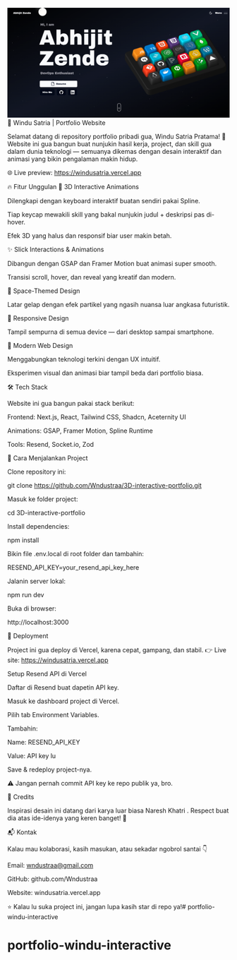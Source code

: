 ![Portfolio Preview](https://github.com/Abhiz2411/3D-interactive-portfolio/blob/main/public/assets/seo/og-image.png?raw=true)
🚀 Windu Satria | Portfolio Website

Selamat datang di repository portfolio pribadi gua, Windu Satria Pratama! 🎉
Website ini gua bangun buat nunjukin hasil kerja, project, dan skill gua dalam dunia teknologi — semuanya dikemas dengan desain interaktif dan animasi yang bikin pengalaman makin hidup.

🌐 Live preview: https://windusatria.vercel.app

🔥 Fitur Unggulan
🎹 3D Interactive Animations

Dilengkapi dengan keyboard interaktif buatan sendiri pakai Spline.

Tiap keycap mewakili skill yang bakal nunjukin judul + deskripsi pas di-hover.

Efek 3D yang halus dan responsif biar user makin betah.

✨ Slick Interactions & Animations

Dibangun dengan GSAP dan Framer Motion buat animasi super smooth.

Transisi scroll, hover, dan reveal yang kreatif dan modern.

🌌 Space-Themed Design

Latar gelap dengan efek partikel yang ngasih nuansa luar angkasa futuristik.

📱 Responsive Design

Tampil sempurna di semua device — dari desktop sampai smartphone.

🧠 Modern Web Design

Menggabungkan teknologi terkini dengan UX intuitif.

Eksperimen visual dan animasi biar tampil beda dari portfolio biasa.

🛠️ Tech Stack

Website ini gua bangun pakai stack berikut:

Frontend: Next.js, React, Tailwind CSS, Shadcn, Aceternity UI

Animations: GSAP, Framer Motion, Spline Runtime

Tools: Resend, Socket.io, Zod

🌟 Cara Menjalankan Project

Clone repository ini:

git clone https://github.com/Wndustraa/3D-interactive-portfolio.git


Masuk ke folder project:

cd 3D-interactive-portfolio


Install dependencies:

npm install


Bikin file .env.local di root folder dan tambahin:

RESEND_API_KEY=your_resend_api_key_here


Jalanin server lokal:

npm run dev


Buka di browser:

http://localhost:3000

🚀 Deployment

Project ini gua deploy di Vercel, karena cepat, gampang, dan stabil.
👉 Live site: https://windusatria.vercel.app

Setup Resend API di Vercel

Daftar di Resend
 buat dapetin API key.

Masuk ke dashboard project di Vercel.

Pilih tab Environment Variables.

Tambahin:

Name: RESEND_API_KEY

Value: API key lu

Save & redeploy project-nya.

⚠️ Jangan pernah commit API key ke repo publik ya, bro.

💖 Credits

Inspirasi desain ini datang dari karya luar biasa Naresh Khatri
.
Respect buat dia atas ide-idenya yang keren banget! 🙏

📬 Kontak

Kalau mau kolaborasi, kasih masukan, atau sekadar ngobrol santai 👇

Email: wndustraa@gmail.com

GitHub: github.com/Wndustraa

Website: windusatria.vercel.app

⭐ Kalau lu suka project ini, jangan lupa kasih star di repo ya!# portfolio-windu-interactive
# portfolio-windu-interactive
